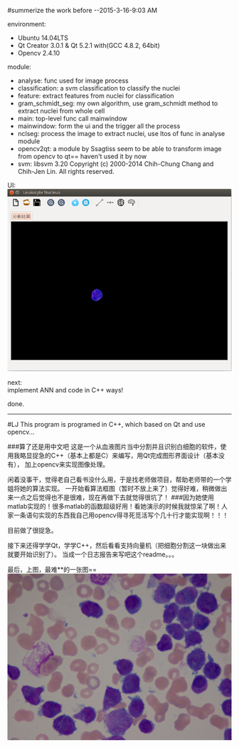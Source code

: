 #summerize the work before
--2015-3-16-9:03 AM  

environment:  
* Ubuntu 14.04LTS  
* Qt Creator 3.0.1 & Qt 5.2.1 with(GCC 4.8.2, 64bit)  
* Opencv 2.4.10  

module:  
* analyse: func used for image process  
* classification: a svm classification to classify the nuclei  
* feature: extract features from nuclei for classification  
* gram_schmidt_seg: my own algorithm, use gram_schmidt method to extract nuclei from whole cell  
* main: top-level func call mainwindow  
* mainwindow: form the ui and the trigger all the process  
* nclseg: process the image to extract nuclei, use ltos of func in analyse module  
* opencv2qt: a module by Ssagtiss seem to be able to transform image from opencv to qt== haven't used it by now  
* svm: libsvm 3.20 Copyright (c) 2000-2014 Chih-Chung Chang and Chih-Jen Lin. All rights reserved.  

UI:  
![UI](doc/screenshot.png)  

next:  
implement ANN and code in C++ ways!  

done.

******
#LJ
This program is programed in C++, which based on Qt and use opencv...

###算了还是用中文吧
这是一个从血液图片当中分割并且识别白细胞的软件，使用我略显捉急的C++（基本上都是C）来编写，用Qt完成图形界面设计（基本没有）， 加上opencv来实现图像处理。

闲着没事干，觉得老自己看书没什么用，于是找老师做项目，帮助老师带的一个学姐将她的算法实现。
一开始看算法框图（暂时不放上来了）觉得好难，稍微做出来一点之后觉得也不是很难，现在再做下去就觉得很坑了！
###因为她使用matlab实现的！很多matlab的函数超级好用！看她演示的时候我就惊呆了啊！人家一条语句实现的东西我自己用opencv得寻死觅活写个几十行才能实现啊！！！

目前做了很捉急。

接下来还得学学Qt，学学C++，然后看看支持向量机（把细胞分割这一块做出来就要开始识别了）。
当成一个日志报告来写吧这个readme。。。

最后，上图，最难**的一张图==
![nuclei](doc/nuclei.jpg)
